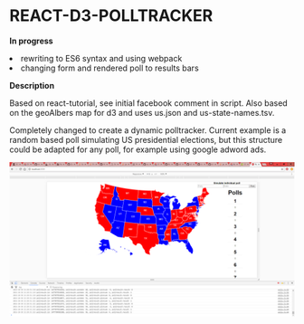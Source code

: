 # REACT-D3-POLLTRACKER

 <b>In progress</b>

  <li>rewriting to ES6 syntax and using webpack</li>
  <li>changing form and rendered poll to results bars</li>

 <b>Description</b>

  Based on react-tutorial, see initial facebook comment in script.
  Also based on the geoAlbers map for d3 and uses us.json and us-state-names.tsv.

  Completely changed to create a dynamic polltracker.
  Current example is a random based poll simulating US presidential elections,
  but this structure could be adapted for any poll, for example using google adword ads.
  
  <img src="UnderConstruction.png"></img>

